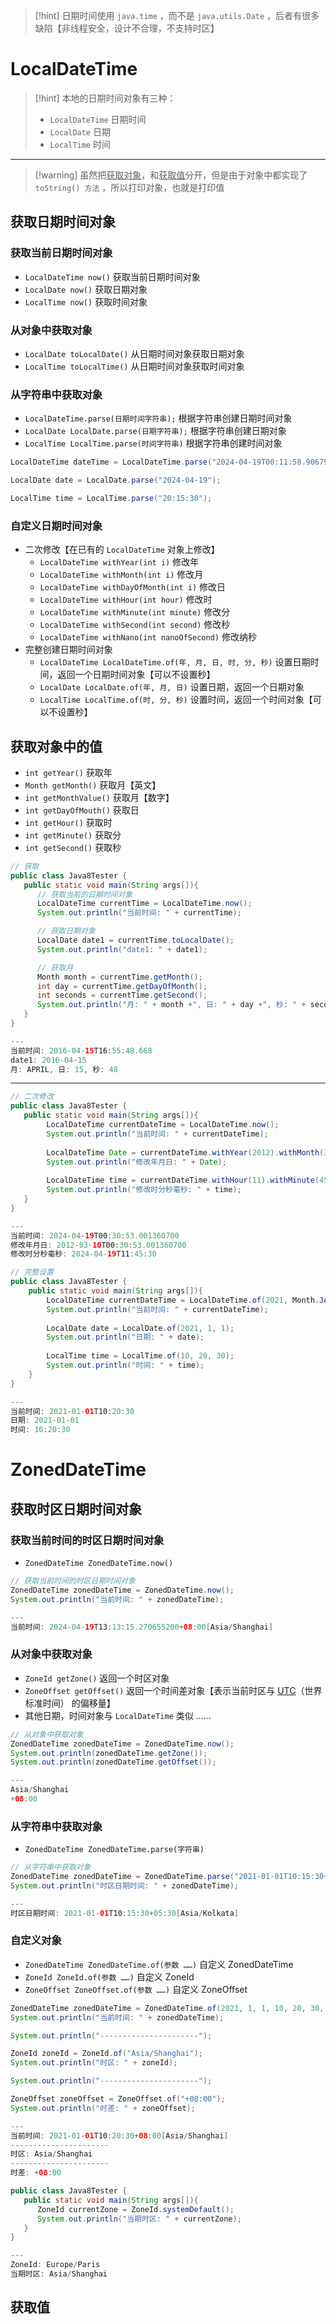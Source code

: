 >[!hint] 日期时间使用 `java.time` ，而不是 `java.utils.Date` ，后者有很多缺陷【非线程安全，设计不合理，不支持时区】

# LocalDateTime
>[!hint] 本地的日期时间对象有三种：
>- `LocalDateTime` 日期时间
>- `LocalDate` 日期
>- `LocalTime` 时间

---

>[!warning] 虽然把<u>获取对象</u>，和<u>获取值</u>分开，但是由于对象中都实现了 `toString() 方法` ，所以打印对象，也就是打印值

## 获取日期时间对象
### 获取当前日期时间对象
- `LocalDateTime now()` 获取当前日期时间对象
- `LocalDate now()` 获取日期对象
- `LocalTime now()` 获取时间对象

### 从对象中获取对象
- `LocalDate toLocalDate()` 从日期时间对象获取日期对象
- `LocalTime toLocalTime()` 从日期时间对象获取时间对象

### 从字符串中获取对象
- `LocalDateTime.parse(日期时间字符串);` 根据字符串创建日期时间对象
- `LocalDate LocalDate.parse(日期字符串);` 根据字符串创建日期对象
- `LocalTime LocalTime.parse(时间字符串)` 根据字符串创建时间对象

```java
LocalDateTime dateTime = LocalDateTime.parse("2024-04-19T00:11:58.906799300");

LocalDate date = LocalDate.parse("2024-04-19");

LocalTime time = LocalTime.parse("20:15:30");
```

### 自定义日期时间对象
- 二次修改【在已有的 `LocalDateTime` 对象上修改】
	- `LocalDateTime withYear(int i)` 修改年
	- `LocalDateTime withMonth(int i)` 修改月
	- `LocalDateTime withDayOfMonth(int i)` 修改日
	- `LocalDateTime withHour(int hour)` 修改时
	- `LocalDateTime withMinute(int minute)` 修改分
	- `LocalDateTime withSecond(int second)` 修改秒
	- `LocalDateTime withNano(int nanoOfSecond)` 修改纳秒
- 完整创建日期时间对象
	- `LocalDateTime LocalDateTime.of(年, 月, 日, 时, 分, 秒)` 设置日期时间，返回一个日期时间对象【可以不设置秒】
	- `LocalDate LocalDate.of(年, 月, 日)` 设置日期，返回一个日期对象
	- `LocalTime LocalTime.of(时, 分, 秒)` 设置时间，返回一个时间对象【可以不设置秒】

## 获取对象中的值
- `int getYear()` 获取年
- `Month getMonth()` 获取月【英文】
- `int getMonthValue()` 获取月【数字】
- `int getDayOfMouth()` 获取日
- `int getHour()` 获取时
- `int getMinute()` 获取分
- `int getSecond()` 获取秒

```java
// 获取
public class Java8Tester {
   public static void main(String args[]){
      // 获取当前的日期时间对象
      LocalDateTime currentTime = LocalDateTime.now();
      System.out.println("当前时间: " + currentTime);

      // 获取日期对象
      LocalDate date1 = currentTime.toLocalDate();
      System.out.println("date1: " + date1);

      // 获取月
      Month month = currentTime.getMonth();
      int day = currentTime.getDayOfMonth();
      int seconds = currentTime.getSecond();
      System.out.println("月: " + month +", 日: " + day +", 秒: " + seconds);
   }
}

---
当前时间: 2016-04-15T16:55:48.668
date1: 2016-04-15
月: APRIL, 日: 15, 秒: 48
```

---



```java
// 二次修改
public class Java8Tester {
   public static void main(String args[]){
		LocalDateTime currentDateTime = LocalDateTime.now();  
		System.out.println("当前时间: " + currentDateTime);  
		  
		LocalDateTime Date = currentDateTime.withYear(2012).withMonth(3).withDayOfMonth(10);  
		System.out.println("修改年月日: " + Date);  
		  
		LocalDateTime time = currentDateTime.withHour(11).withMinute(45).withSecond(30).withNano(0);  
		System.out.println("修改时分秒毫秒: " + time);
   }
}

---
当前时间: 2024-04-19T00:30:53.001360700
修改年月日: 2012-03-10T00:30:53.001360700
修改时分秒毫秒: 2024-04-19T11:45:30
```

```java
// 完整设置
public class Java8Tester {
	public static void main(String args[]){
		LocalDateTime currentDateTime = LocalDateTime.of(2021, Month.JANUARY, 1, 10, 20, 30);  
		System.out.println("当前时间: " + currentDateTime);  
		  
		LocalDate date = LocalDate.of(2021, 1, 1);  
		System.out.println("日期: " + date);  
		  
		LocalTime time = LocalTime.of(10, 20, 30);  
		System.out.println("时间: " + time);
	}
}

---
当前时间: 2021-01-01T10:20:30
日期: 2021-01-01
时间: 10:20:30
```

# ZonedDateTime
## 获取时区日期时间对象
### 获取当前时间的时区日期时间对象
- `ZonedDateTime ZonedDateTime.now()` 

```java
// 获取当前时间的时区日期时间对象
ZonedDateTime zonedDateTime = ZonedDateTime.now();  
System.out.println("当前时间: " + zonedDateTime);

---
当前时间: 2024-04-19T13:13:15.270655200+08:00[Asia/Shanghai]
```

### 从对象中获取对象
- `ZoneId getZone()` 返回一个时区对象
- `ZoneOffset getOffset()` 返回一个时间差对象【表示当前时区与 <u>UTC</u>（世界标准时间） 的偏移量】
- 其他日期，时间对象与 `LocalDateTime` 类似 ……

```java
// 从对象中获取对象
ZonedDateTime zonedDateTime = ZonedDateTime.now();
System.out.println(zonedDateTime.getZone());  
System.out.println(zonedDateTime.getOffset());

---
Asia/Shanghai
+08:00
```

### 从字符串中获取对象
- `ZonedDateTime ZonedDateTime.parse(字符串)` 

```java
// 从字符串中获取对象
ZonedDateTime zonedDateTime = ZonedDateTime.parse("2021-01-01T10:15:30+05:30[Asia/Kolkata]");  
System.out.println("时区日期时间: " + zonedDateTime);

---
时区日期时间: 2021-01-01T10:15:30+05:30[Asia/Kolkata]
```

### 自定义对象
- `ZonedDateTime ZonedDateTime.of(参数 ……)` 自定义 ZonedDateTime
- `ZoneId ZoneId.of(参数 ……)` 自定义 ZoneId
- `ZoneOffset ZoneOffset.of(参数 ……)` 自定义 ZoneOffset

```java
ZonedDateTime zonedDateTime = ZonedDateTime.of(2021, 1, 1, 10, 20, 30, 0, ZoneId.of("Asia/Shanghai"));
System.out.println("当前时间: " + zonedDateTime);

System.out.println("----------------------");

ZoneId zoneId = ZoneId.of("Asia/Shanghai");
System.out.println("时区: " + zoneId);

System.out.println("----------------------");

ZoneOffset zoneOffset = ZoneOffset.of("+08:00");
System.out.println("时差: " + zoneOffset);

---
当前时间: 2021-01-01T10:20:30+08:00[Asia/Shanghai]
----------------------
时区: Asia/Shanghai
----------------------
时差: +08:00
```

```java
public class Java8Tester {
   public static void main(String args[]){
      ZoneId currentZone = ZoneId.systemDefault();
      System.out.println("当期时区: " + currentZone);
   }
}

---
ZoneId: Europe/Paris
当期时区: Asia/Shanghai
```

## 获取值












